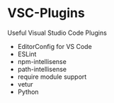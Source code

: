# VSC-Plugins
Useful Visual Studio Code Plugins
- EditorConfig for VS Code
- ESLint
- npm-intellisense
- path-intellisense
- require module support
- vetur
- Python
